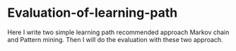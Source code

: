 # Evaluation-of-learning-path
Here I write two simple learning path recommended approach Markov chain and Pattern mining.
Then I will do the evaluation with these two approach.
